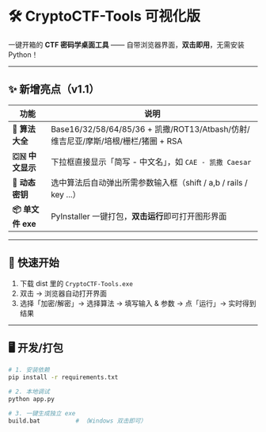 # 🛠️ CryptoCTF-Tools 可视化版

一键开箱的 **CTF 密码学桌面工具** —— 自带浏览器界面，**双击即用**，无需安装 Python！

---

## ✨ 新增亮点（v1.1）
| 功能 | 说明 |
|---|---|
| **🔣 算法大全** | Base16/32/58/64/85/36 + 凯撒/ROT13/Atbash/仿射/维吉尼亚/摩斯/培根/栅栏/猪圈 + RSA |
| **🇨🇳 中文显示** | 下拉框直接显示「简写 - 中文名」，如 `CAE - 凯撒 Caesar` |
| **🧩 动态密钥** | 选中算法后自动弹出所需参数输入框（shift / a,b / rails / key ...） |
| **📦 单文件 exe** | PyInstaller 一键打包，**双击运行**即可打开图形界面 |

---

## 🚀 快速开始
1. 下载 dist 里的 `CryptoCTF-Tools.exe`
2. 双击 → 浏览器自动打开界面
3. 选择「加密/解密」→ 选择算法 → 填写输入 & 参数 → 点「运行」→ 实时得到结果

---

## 🖥️ 开发/打包
```bash
# 1. 安装依赖
pip install -r requirements.txt

# 2. 本地调试
python app.py

# 3. 一键生成独立 exe
build.bat          # （Windows 双击即可）
